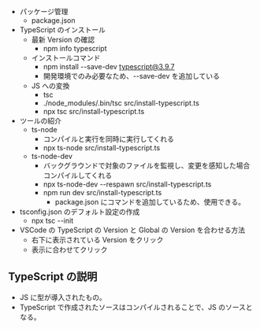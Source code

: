 - パッケージ管理
  - package.json
- TypeScript のインストール
  - 最新 Version の確認
    - npm info typescript
  - インストールコマンド
    - npm install --save-dev typescript@3.9.7
    - 開発環境でのみ必要なため、--save-dev を追加している
  - JS への変換
    - tsc
    - ./node_modules/.bin/tsc src/install-typescript.ts
    - npx tsc src/install-typescript.ts
- ツールの紹介
  - ts-node
    - コンパイルと実行を同時に実行してくれる
    - npx ts-node src/install-typescript.ts
  - ts-node-dev
    - バックグラウンドで対象のファイルを監視し、変更を感知した場合コンパイルしてくれる
    - npx ts-node-dev --respawn src/install-typescript.ts
    - npm run dev src/install-typescript.ts
      - package.json にコマンドを追加しているため、使用できる。
- tsconfig.json のデフォルト設定の作成
  - npx tsc --init
- VSCode の TypeScript の Version と Global の Version を合わせる方法
  - 右下に表示されている Version をクリック
  - 表示に合わせてクリック

## TypeScript の説明

- JS に型が導入されたもの。
- TypeScript で作成されたソースはコンパイルされることで、JS のソースとなる。
